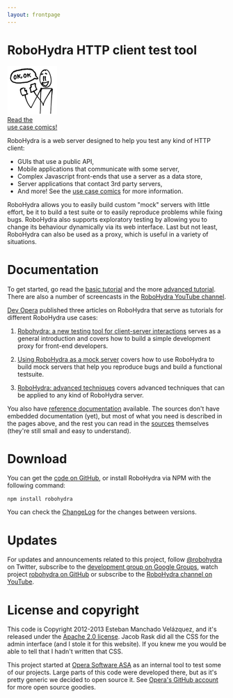 ```yaml
---
layout: frontpage
---
```

RoboHydra HTTP client test tool
===============================

<div class="teaser-pic">
  <a href="/usecases">
    <img src="/static/img/usecases-teaser.png" />
    <figcaption>Read the<br/>use case comics!</figcaption>
  </a>
</div>

RoboHydra is a web server designed to help you test any kind of
HTTP client:

* GUIs that use a public API,
* Mobile applications that communicate with some server,
* Complex Javascript front-ends that use a server as a data store,
* Server applications that contact 3rd party servers,
* And more! See the [use case comics](/usecases) for more information.

RoboHydra allows you to easily build custom "mock" servers with little
effort, be it to build a test suite or to easily reproduce problems
while fixing bugs. RoboHydra also supports exploratory testing by
allowing you to change its behaviour dynamically via its web interface.
Last but not least, RoboHydra can also be used as a proxy, which is
useful in a variety of situations.

Documentation
=============

To get started, go read the [basic tutorial](tutorial) and the more
[advanced tutorial](tutorial/advanced). There are also a number of
screencasts in the [RoboHydra YouTube
channel](http://www.youtube.com/user/robohydra/videos).

[Dev Opera](http://dev.opera.com) published three articles on
RoboHydra that serve as tutorials for different RoboHydra use cases:

1. [Robohydra: a new testing tool for client-server
interactions](http://dev.opera.com/articles/view/robohydra-a-new-testing-tool-for-client-server-interactions/)
serves as a general introduction and covers how to build a simple
development proxy for front-end developers.

2. [Using RoboHydra as a mock
server](http://dev.opera.com/articles/view/using-robohydra-as-a-mock-server/)
covers how to use RoboHydra to build mock servers that help you
reproduce bugs and build a functional testsuite.

3. [RoboHydra: advanced
techniques](http://dev.opera.com/articles/view/robohydra-advanced-techniques/)
covers advanced techniques that can be applied to any kind of
RoboHydra server.

You also have [reference documentation](documentation) available. The
sources don't have embedded documentation (yet), but most of what you
need is described in the pages above, and the rest you can read in the
[sources](https://github.com/operasoftware/robohydra) themselves
(they're still small and easy to understand).

Download
========

You can get the [code on
GitHub](https://github.com/operasoftware/robohydra), or install
RoboHydra via NPM with the following command:

    npm install robohydra

You can check the
[ChangeLog](https://raw.github.com/operasoftware/robohydra/master/ChangeLog)
for the changes between versions.

Updates
=======

For updates and announcements related to this project, follow
[@robohydra](https://twitter.com/robohydra) on Twitter, subscribe to
the [development group on Google
Groups](https://groups.google.com/forum/?hl=es&fromgroups#!forum/robohydra),
watch project [robohydra on
GitHub](https://github.com/operasoftware/robohydra) or subscribe to
the [RoboHydra channel on
YouTube](http://www.youtube.com/user/robohydra/videos).

License and copyright
=====================

This code is Copyright 2012-2013 Esteban Manchado Velázquez, and it's
released under the [Apache 2.0
license](http://www.apache.org/licenses/LICENSE-2.0.txt). Jacob Rask
did all the CSS for the admin interface (and I stole it for this
website). If you knew me you would be able to tell that I hadn't
written that CSS.

This project started at [Opera Software ASA](http://opera.com) as an
internal tool to test some of our projects. Large parts of this code
were developed there, but as it's pretty generic we decided to open
source it. See [Opera's GitHub
account](http://github.com/operasoftware) for more open source
goodies.
